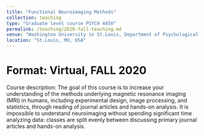 ```yaml
---
title: "Functional Neuroimaging Methods"
collection: teaching
type: "Graduate level course PSYCH 4450"
permalink: /teaching/2020-fall-teaching.md
venue: "Washington University in St.Louis, Department of Psychological and Brain Sciences"
location: "St.Louis, MO, USA"
---
```

Format: Virtual, FALL 2020
====== 
Course description: The goal of this course is to increase your understanding of the methods underlying magnetic resonance imaging (MRI) in humans, including experimental design, image processing, and statistics, through reading of journal articles and hands-on analysis. It is impossible to understand neuroimaging without spending significant time analyzing data: classes are split evenly between discussing primary journal articles and hands-on analysis. 
